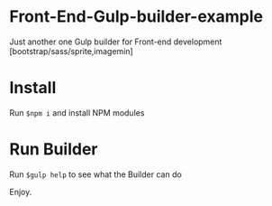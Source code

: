# Front-End-Gulp-builder-example
Just another one Gulp builder for Front-end development [bootstrap/sass/sprite,imagemin]

# Install
Run ```$npm i``` and install NPM modules

# Run Builder
Run ```$gulp help``` to see what the Builder can do


Enjoy.
